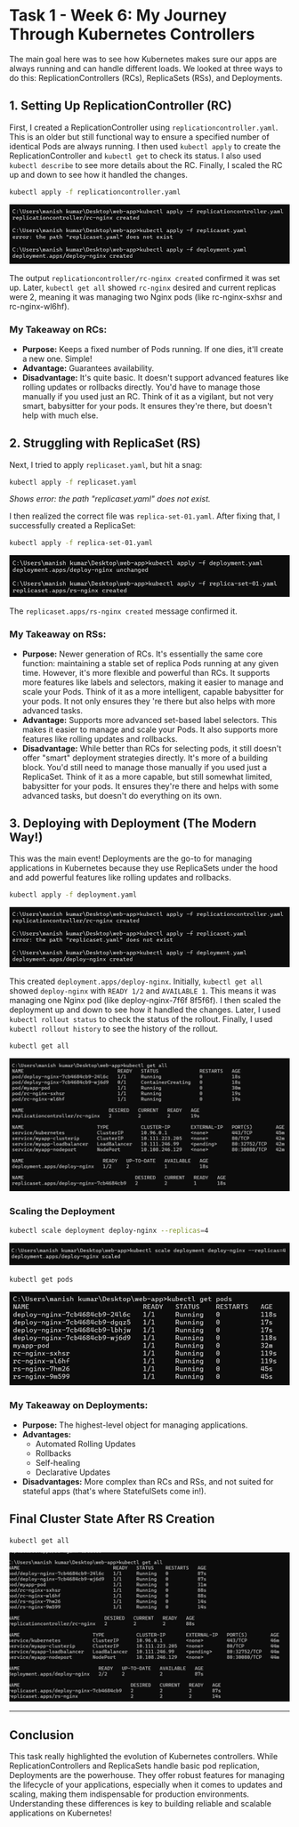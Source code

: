 
# Task 1 - Week 6: My Journey Through Kubernetes Controllers

The main goal here was to see how Kubernetes makes sure our apps are always running and can handle different loads. We looked at three ways to do this: ReplicationControllers (RCs), ReplicaSets (RSs), and Deployments.

## 1. Setting Up ReplicationController (RC) 

First, I created a ReplicationController using `replicationcontroller.yaml`. This is an older but still functional way to ensure a specified number of identical Pods are always running. I then used `kubectl apply` to create the ReplicationController and `kubectl get` to check its status. I also used `kubectl describe` to see more details about the RC. Finally, I scaled the RC up and down to see how it handled the changes.

```bash
kubectl apply -f replicationcontroller.yaml
```
![RC Creation](Images/imagestask1/Screenshot%202025-07-11%20121911.png)

The output `replicationcontroller/rc-nginx created` confirmed it was set up. Later, `kubectl get all` showed `rc-nginx` desired and current replicas were 2, meaning it was managing two Nginx pods (like rc-nginx-sxhsr and rc-nginx-wl6hf). 

### My Takeaway on RCs:

- **Purpose:** Keeps a fixed number of Pods running. If one dies, it'll create a new one. Simple!
- **Advantage:** Guarantees availability.
- **Disadvantage:** It's quite basic. It doesn't support advanced features like rolling updates or rollbacks directly. You'd have to manage those manually if you used just an RC. Think of it as a vigilant, but not very smart, babysitter for your pods. It ensures they're there, but doesn't help with much else. 

## 2. Struggling with ReplicaSet (RS) 

Next, I tried to apply `replicaset.yaml`, but hit a snag:

```bash
kubectl apply -f replicaset.yaml
```
*Shows error: the path "replicaset.yaml" does not exist.*

I then realized the correct file was `replica-set-01.yaml`. After fixing that, I successfully created a ReplicaSet:

```bash
kubectl apply -f replica-set-01.yaml
```
![ReplicaSet Apply](Images/imagestask1/Screenshot%202025-07-11%20122019.png)

The `replicaset.apps/rs-nginx created` message confirmed it.

### My Takeaway on RSs:

- **Purpose:** Newer generation of RCs. It's essentially the same core function: maintaining a stable set of replica Pods running at any given time. However, it's more flexible and powerful than RCs. It supports more features like labels and selectors, making it easier to manage and scale your Pods. Think of it as a more intelligent, capable babysitter for your pods. It not only ensures they 're there but also helps with more advanced tasks.
- **Advantage:** Supports more advanced set-based label selectors. This makes it easier to manage and scale your Pods. It also supports more features like rolling updates and rollbacks. 
- **Disadvantage:** While better than RCs for selecting pods, it still doesn't offer "smart" deployment strategies directly. It's more of a building block. You'd still need to manage those manually if you used just a ReplicaSet. Think of it as a more capable, but still somewhat limited, babysitter for your pods. It ensures they're there and helps with some advanced tasks, but doesn't do everything on its own. 

## 3. Deploying with Deployment (The Modern Way!) 

This was the main event! Deployments are the go-to for managing applications in Kubernetes because they use ReplicaSets under the hood and add powerful features like rolling updates and rollbacks. 

```bash
kubectl apply -f deployment.yaml
```
![Deployment Apply](Images/imagestask1/Screenshot%202025-07-11%20121911.png)

This created `deployment.apps/deploy-nginx`. Initially, `kubectl get all` showed `deploy-nginx` with `READY 1/2` and `AVAILABLE 1`. This means it was managing one Nginx pod (like deploy-nginx-7f6f 8f5f6f). I then scaled the deployment up and down to see how it handled the changes. Later, I used `kubectl rollout status` to check the status of the rollout. Finally, I used `kubectl rollout history` to see the history of the rollout. 

```bash
kubectl get all
```
![Get All After Deployment](Images/imagestask1/Screenshot%202025-07-11%20121928.png)

### Scaling the Deployment

```bash
kubectl scale deployment deploy-nginx --replicas=4
```
![Scaling](Images/imagestask1/Screenshot%202025-07-11%20122046.png)

```bash
kubectl get pods
```
![Pods After Scaling](Images/imagestask1/Screenshot%202025-07-11%20122104.png)

### My Takeaway on Deployments:

- **Purpose:** The highest-level object for managing applications.
- **Advantages:**
  - Automated Rolling Updates
  - Rollbacks
  - Self-healing
  - Declarative Updates
- **Disadvantages:** More complex than RCs and RSs, and not suited for stateful apps (that's where StatefulSets come in!). 

## Final Cluster State After RS Creation

```bash
kubectl get all
```
![Final State](Images/imagestask1/Screenshot%202025-07-11%20122033.png)

---

## Conclusion 

This task really highlighted the evolution of Kubernetes controllers. While ReplicationControllers and ReplicaSets handle basic pod replication, Deployments are the powerhouse. They offer robust features for managing the lifecycle of your applications, especially when it comes to updates and scaling, making them indispensable for production environments. Understanding these differences is key to building reliable and scalable applications on Kubernetes! 
